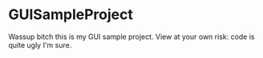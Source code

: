 # GUISampleProject
Wassup bitch this is my GUI sample project. View at your own risk: code is quite ugly I'm sure.
